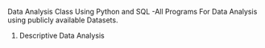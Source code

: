 Data Analysis Class Using Python and SQL
 -All Programs For Data Analysis using publicly available Datasets.

1. Descriptive Data Analysis